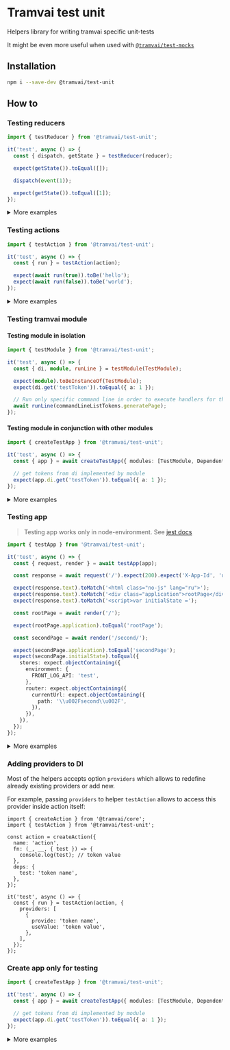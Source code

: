 # Tramvai test unit

Helpers library for writing tramvai specific unit-tests

It might be even more useful when used with [`@tramvai/test-mocks`](./mocks.md)

## Installation

```bash
npm i --save-dev @tramvai/test-unit
```

## How to

### Testing reducers

```ts
import { testReducer } from '@tramvai/test-unit';

it('test', async () => {
  const { dispatch, getState } = testReducer(reducer);

  expect(getState()).toEqual([]);

  dispatch(event(1));

  expect(getState()).toEqual([1]);
});
```

<p>
<details>
<summary>More examples</summary>

@inline src/state/testReducer.spec.ts

</details>
</p>

### Testing actions

```ts
import { testAction } from '@tramvai/test-unit';

it('test', async () => {
  const { run } = testAction(action);

  expect(await run(true)).toBe('hello');
  expect(await run(false)).toBe('world');
});
```

<p>
<details>
<summary>More examples</summary>

@inline src/state/testAction.spec.ts

</details>
</p>

### Testing tramvai module

#### Testing module in isolation

```ts
import { testModule } from '@tramvai/test-unit';

it('test', async () => {
  const { di, module, runLine } = testModule(TestModule);

  expect(module).toBeInstanceOf(TestModule);
  expect(di.get('testToken')).toEqual({ a: 1 });

  // Run only specific command line in order to execute handlers for this line inside module
  await runLine(commandLineListTokens.generatePage);
});
```

#### Testing module in conjunction with other modules

```ts
import { createTestApp } from '@tramvai/test-unit';

it('test', async () => {
  const { app } = await createTestApp({ modules: [TestModule, DependentModule] });

  // get tokens from di implemented by module
  expect(app.di.get('testToken')).toEqual({ a: 1 });
});
```

<p>
<details>
<summary>More examples</summary>

@inline src/module/testModule.spec.ts

</details>
</p>

### Testing app

> Testing app works only in node-environment. See [jest docs](https://jestjs.io/docs/27.0/configuration#testenvironment-string)

```ts
import { testApp } from '@tramvai/test-unit';

it('test', async () => {
  const { request, render } = await testApp(app);

  const response = await request('/').expect(200).expect('X-App-Id', 'unit-app');

  expect(response.text).toMatch('<html class="no-js" lang="ru">');
  expect(response.text).toMatch('<div class="application">rootPage</div>');
  expect(response.text).toMatch('<script>var initialState =');

  const rootPage = await render('/');

  expect(rootPage.application).toEqual('rootPage');

  const secondPage = await render('/second/');

  expect(secondPage.application).toEqual('secondPage');
  expect(secondPage.initialState).toEqual({
    stores: expect.objectContaining({
      environment: {
        FRONT_LOG_API: 'test',
      },
      router: expect.objectContaining({
        currentUrl: expect.objectContaining({
          path: '\\u002Fsecond\\u002F',
        }),
      }),
    }),
  });
});
```

<p>
<details>
<summary>More examples</summary>

@inline src/app/testApp.spec.ts

</details>
</p>

### Adding providers to DI

Most of the helpers accepts option `providers` which allows to redefine already existing providers or add new.

For example, passing `providers` to helper `testAction` allows to access this provider inside action itself:

```tsx
import { createAction } from '@tramvai/core';
import { testAction } from '@tramvai/test-unit';

const action = createAction({
  name: 'action',
  fn: (_, __, { test }) => {
    console.log(test); // token value
  },
  deps: {
    test: 'token name',
  },
});

it('test', async () => {
  const { run } = testAction(action, {
    providers: [
      {
        provide: 'token name',
        useValue: 'token value',
      },
    ],
  });
});
```

### Create app only for testing

```ts
import { createTestApp } from '@tramvai/test-unit';

it('test', async () => {
  const { app } = await createTestApp({ modules: [TestModule, DependentModule] });

  // get tokens from di implemented by module
  expect(app.di.get('testToken')).toEqual({ a: 1 });
});
```

<p>
<details>
<summary>More examples</summary>

@inline src/app/createTestApp.spec.ts

</details>
</p>
